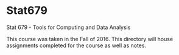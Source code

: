 # Stat679
Stat 679 - Tools for Computing and Data Analysis


This course was taken in the Fall of 2016. This directory will house
assignments completed for the course as well as notes.



